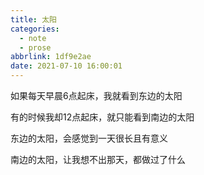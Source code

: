 ```yaml
---
title: 太阳
categories:
  - note
  - prose
abbrlink: 1df9e2ae
date: 2021-07-10 16:00:01
---
```


如果每天早晨6点起床，我就看到东边的太阳

有的时候我却12点起床，就只能看到南边的太阳

东边的太阳，会感觉到一天很长且有意义

南边的太阳，让我想不出那天，都做过了什么
